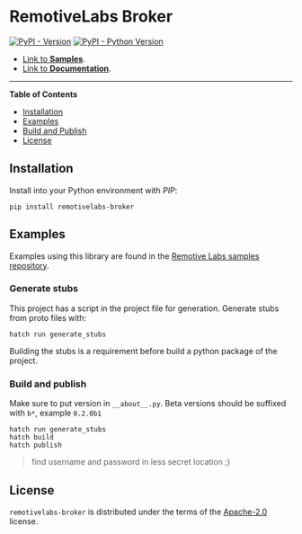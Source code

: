 # RemotiveLabs Broker

[![PyPI - Version](https://img.shields.io/pypi/v/remotivelabs-broker.svg)](https://pypi.org/project/remotivelabs-broker)
[![PyPI - Python Version](https://img.shields.io/pypi/pyversions/remotivelabs-broker.svg)](https://pypi.org/project/remotivelabs-broker)

- [Link to **Samples**](https://github.com/remotivelabs/remotivelabs-samples/tree/main/python).
- [Link to **Documentation**](https://docs.remotivelabs.com/python/remotivelabs-broker/).

-----

**Table of Contents**

- [Installation](#installation)
- [Examples](#examples)
- [Build and Publish](#build-and-publish)
- [License](#license)

## Installation
Install into your Python environment with _PIP_:

    pip install remotivelabs-broker

## Examples
Examples using this library are found in the [Remotive Labs samples repository](https://github.com/remotivelabs/remotivelabs-samples).

### Generate stubs
This project has a script in the project file for generation. Generate stubs from proto files with:

    hatch run generate_stubs

Building the stubs is a requirement before build a python package of the project.

### Build and publish

Make sure to put version in `__about__.py`. Beta versions should be suffixed with `b*`, example `0.2.0b1`

    hatch run generate_stubs
    hatch build
    hatch publish
> find username and password in less secret location ;)
## License

`remotivelabs-broker` is distributed under the terms of the [Apache-2.0](https://spdx.org/licenses/Apache-2.0.html) license.

